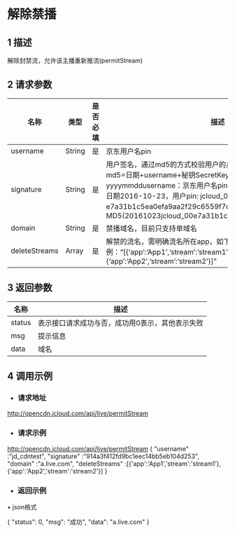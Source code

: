 # 解除禁播

## 1  描述

解除封禁流，允许该主播重新推流(permitStream)

## 2 请求参数

| 名称          | 类型   | 是否必填 | 描述                                                         |
| ------------- | ------ | -------- | ------------------------------------------------------------ |
| username      | String | 是       | 京东用户名pin                                                |
| signature     | String | 是       | 用户签名，通过md5的方式校验用户的身份信息，保障信息安全。  md5=日期+username+秘钥SecretKey日期：格式为 yyyymmddusername：京东用户名pin秘钥：双方约定示例：比如当前日期2016-10-23，用户pin:   jcloud_00 ,用户秘钥SecretKey ：e7a31b1c5ea0efa9aa2f29c6559f7d61那签名为MD5(20161023jcloud_00e7a31b1c5ea0efa9aa2f29c6559f7d61) |
| domain        | String | 是       | 禁播域名，目前只支持单域名                                   |
| deleteStreams | Array  | 是       | 解禁的流名，需明确流名所在app，如下示例：“[{‘app’:‘App1’,‘stream’:‘stream1’},{‘app’:‘App2’,‘stream’:‘stream2’}]” |

## 3 返回参数

| **名称** | **描述**                                        |
| -------- | ----------------------------------------------- |
| status   | 表示接口请求成功与否，成功用0表示，其他表示失败 |
| msg      | 提示信息                                        |
| data     | 域名                                            |

## 4  调用示例

- ###    请求地址

http://opencdn.jcloud.com/api/live/permitStream

- ### 请求示例

http://opencdn.jcloud.com/api/live/permitStream
{
    "username" :"jd_cdntest",
    "signature" :"914a3f412fd9bc1eec14bb5eb104d253",
    "domain" :"a.live.com",
    "deleteStreams" :[{'app':'App1','stream':'stream1'},{'app':'App2','stream':'stream2'}]
 }

 

- ###  返回示例

•        json格式

{
  "status": 0,
  "msg": "成功",
  "data": "a.live.com"
}
